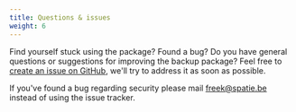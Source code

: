 ```yaml
---
title: Questions & issues
weight: 6
---
```


Find yourself stuck using the package? Found a bug? Do you have general questions or suggestions for improving the backup package? Feel free to [create an issue on GitHub](https://github.com/spatie/laravel-backup/issues), we'll try to address it as soon as possible.

If you've found a bug regarding security please mail [freek@spatie.be](mailto:freek@spatie.be) instead of using the issue tracker.
